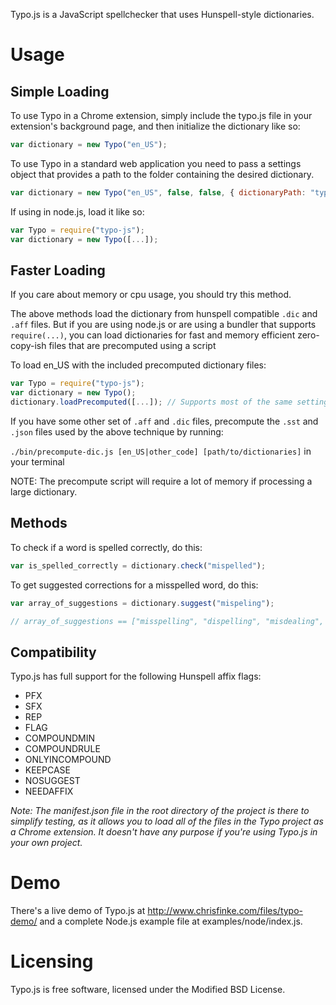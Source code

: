Typo.js is a JavaScript spellchecker that uses Hunspell-style dictionaries.

Usage
=====

Simple Loading
--------------

To use Typo in a Chrome extension, simply include the typo.js file in your extension's background page, and then initialize the dictionary like so:

```javascript
var dictionary = new Typo("en_US");
```

To use Typo in a standard web application you need to pass a settings object that provides a path to the folder containing the desired dictionary.

```javascript
var dictionary = new Typo("en_US", false, false, { dictionaryPath: "typo/dictionaries" }),
```

If using in node.js, load it like so:

```javascript
var Typo = require("typo-js");
var dictionary = new Typo([...]);
```


Faster Loading
--------------

If you care about memory or cpu usage, you should try this method.

The above methods load the dictionary from hunspell compatible `.dic` and `.aff` files. But if you are using node.js or are using a bundler that supports `require(...)`, you can load dictionaries for fast and memory efficient zero-copy-ish files that are precomputed using a script

To load en_US with the included precomputed dictionary files:

```javascript
var Typo = require("typo-js");
var dictionary = new Typo();
dictionary.loadPrecomputed([...]); // Supports most of the same settings as the constructor
```

If you have some other set of `.aff` and `.dic` files, precompute the `.sst` and `.json` files used by the above technique by running:

`./bin/precompute-dic.js [en_US|other_code] [path/to/dictionaries]` in your terminal

NOTE: The precompute script will require a lot of memory if processing a large dictionary.



Methods
-------

To check if a word is spelled correctly, do this:

```javascript
var is_spelled_correctly = dictionary.check("mispelled");
```

To get suggested corrections for a misspelled word, do this:
	
```javascript
var array_of_suggestions = dictionary.suggest("mispeling");

// array_of_suggestions == ["misspelling", "dispelling", "misdealing", "misfiling", "misruling"]
```

Compatibility
-------------

Typo.js has full support for the following Hunspell affix flags:

* PFX
* SFX
* REP
* FLAG
* COMPOUNDMIN
* COMPOUNDRULE
* ONLYINCOMPOUND
* KEEPCASE
* NOSUGGEST
* NEEDAFFIX

_Note: The manifest.json file in the root directory of the project is there to simplify testing, as it allows you to load all of the files in the Typo project as a Chrome extension. It doesn't have any purpose if you're using Typo.js in your own project._

Demo
====
There's a live demo of Typo.js at http://www.chrisfinke.com/files/typo-demo/ and a complete Node.js example file at examples/node/index.js.

Licensing
=========

Typo.js is free software, licensed under the Modified BSD License.